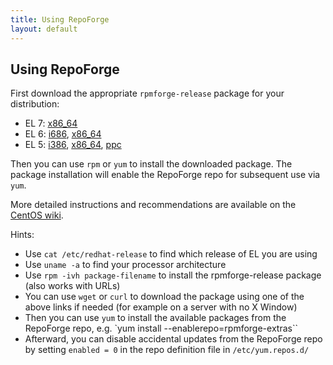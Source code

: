 ```yaml
---
title: Using RepoForge
layout: default
---
```


## Using RepoForge ##

First download the appropriate `rpmforge-release` package for your distribution:

* EL 7: [x86_64](http://repository.it4i.cz/mirrors/repoforge/redhat/el7/en/x86_64/rpmforge/RPMS/rpmforge-release-0.5.3-1.el7.rf.x86_64.rpm)
* EL 6: [i686](http://repository.it4i.cz/mirrors/repoforge/redhat/el6/en/i386/rpmforge/RPMS/rpmforge-release-0.5.3-1.el6.rf.i686.rpm), [x86_64](http://repository.it4i.cz/mirrors/repoforge/redhat/el6/en/x86_64/rpmforge/RPMS/rpmforge-release-0.5.3-1.el6.rf.x86_64.rpm)
* EL 5: [i386](http://repository.it4i.cz/mirrors/repoforge/redhat/el5/en/i386/rpmforge/RPMS/rpmforge-release-0.5.3-1.el5.rf.i386.rpm), [x86_64](http://repository.it4i.cz/mirrors/repoforge/redhat/el5/en/x86_64/rpmforge/RPMS/rpmforge-release-0.5.3-1.el5.rf.x86_64.rpm), [ppc](http://repository.it4i.cz/mirrors/repoforge/redhat/el5/en/ppc/rpmforge/RPMS/rpmforge-release-0.5.1-1.el5.rf.ppc.rpm)

Then you can use `rpm` or `yum` to install the downloaded package. The package installation will enable the RepoForge repo for subsequent use via `yum`.

More detailed instructions and recommendations are available on the [CentOS wiki](http://wiki.centos.org/AdditionalResources/Repositories/RPMForge).

Hints:

* Use `cat /etc/redhat-release` to find which release of EL you are using
* Use `uname -a` to find your processor architecture
* Use `rpm -ivh package-filename` to install the rpmforge-release package (also works with URLs)
* You can use `wget` or `curl` to download the package using one of the above links if needed (for example on a server with no X Window)
* Then you can use `yum` to install the available packages from the RepoForge repo, e.g. `yum install --enablerepo=rpmforge-extras``
* Afterward, you can disable accidental updates from the RepoForge repo by setting `enabled = 0` in the repo definition file in `/etc/yum.repos.d/`

